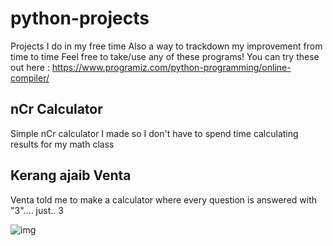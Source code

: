 # python-projects
Projects I do in my free time
Also a way to trackdown my improvement from time to time
Feel free to take/use any of these programs!
You can try these out here : https://www.programiz.com/python-programming/online-compiler/

## nCr Calculator
Simple nCr calculator I made so I don't have to spend time calculating results for my math class

## Kerang ajaib Venta
Venta told me to make a calculator where every question is answered with "3".... just.. 3

![img](https://cdn.discordapp.com/attachments/706472245316288585/1179613910018560020/17013122706780708.png?ex=657a6c10&is=6567f710&hm=4ef1ae7a20e84aeeda1dc8054cbfdd02dceaa03af9caec5dbb66d658dc81fb60&)
